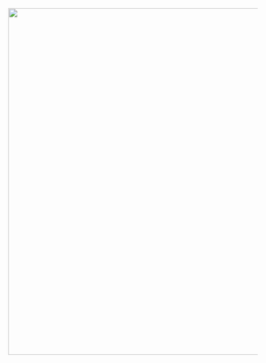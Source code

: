 <img src='https://user-images.githubusercontent.com/30152444/35188776-323876c6-fe02-11e7-99dd-9044d44c38fc.png' width=700>
